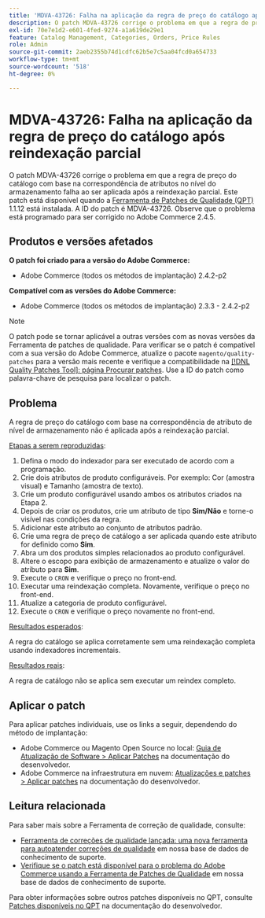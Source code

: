 ```yaml
---
title: 'MDVA-43726: Falha na aplicação da regra de preço do catálogo após reindexação parcial'
description: O patch MDVA-43726 corrige o problema em que a regra de preço do catálogo com base na correspondência de atributos no nível do armazenamento falha ao ser aplicada após a reindexação parcial. Este patch está disponível quando a [Ferramenta de correções de qualidade (QPT)](/help/announcements/adobe-commerce-announcements/magento-quality-patches-released-new-tool-to-self-serve-quality-patches.md) 1.1.12 está instalada. A ID do patch é MDVA-43726. Observe que o problema está programado para ser corrigido no Adobe Commerce 2.4.5.
exl-id: 70e7e1d2-e601-4fed-9274-a1a619de29e1
feature: Catalog Management, Categories, Orders, Price Rules
role: Admin
source-git-commit: 2aeb2355b74d1cdfc62b5e7c5aa04fcd0a654733
workflow-type: tm+mt
source-wordcount: '518'
ht-degree: 0%

---
```


# MDVA-43726: Falha na aplicação da regra de preço do catálogo após reindexação parcial

O patch MDVA-43726 corrige o problema em que a regra de preço do catálogo com base na correspondência de atributos no nível do armazenamento falha ao ser aplicada após a reindexação parcial. Este patch está disponível quando a [Ferramenta de Patches de Qualidade (QPT)](/help/announcements/adobe-commerce-announcements/magento-quality-patches-released-new-tool-to-self-serve-quality-patches.md) 1.1.12 está instalada. A ID do patch é MDVA-43726. Observe que o problema está programado para ser corrigido no Adobe Commerce 2.4.5.

## Produtos e versões afetados

**O patch foi criado para a versão do Adobe Commerce:**

* Adobe Commerce (todos os métodos de implantação) 2.4.2-p2

**Compatível com as versões do Adobe Commerce:**

* Adobe Commerce (todos os métodos de implantação) 2.3.3 - 2.4.2-p2

>[!NOTE]
>
>O patch pode se tornar aplicável a outras versões com as novas versões da Ferramenta de patches de qualidade. Para verificar se o patch é compatível com a sua versão do Adobe Commerce, atualize o pacote `magento/quality-patches` para a versão mais recente e verifique a compatibilidade na [[!DNL Quality Patches Tool]: página Procurar patches](https://experienceleague.adobe.com/tools/commerce-quality-patches/index.html). Use a ID do patch como palavra-chave de pesquisa para localizar o patch.

## Problema

A regra de preço do catálogo com base na correspondência de atributo de nível de armazenamento não é aplicada após a reindexação parcial.

<u>Etapas a serem reproduzidas</u>:

1. Defina o modo do indexador para ser executado de acordo com a programação.
1. Crie dois atributos de produto configuráveis. Por exemplo: Cor (amostra visual) e Tamanho (amostra de texto).
1. Crie um produto configurável usando ambos os atributos criados na Etapa 2.
1. Depois de criar os produtos, crie um atributo de tipo **Sim/Não** e torne-o visível nas condições da regra.
1. Adicionar este atributo ao conjunto de atributos padrão.
1. Crie uma regra de preço de catálogo a ser aplicada quando este atributo for definido como **Sim**.
1. Abra um dos produtos simples relacionados ao produto configurável.
1. Altere o escopo para exibição de armazenamento e atualize o valor do atributo para **Sim**.
1. Execute o `CRON` e verifique o preço no front-end.
1. Executar uma reindexação completa. Novamente, verifique o preço no front-end.
1. Atualize a categoria de produto configurável.
1. Execute o `CRON` e verifique o preço novamente no front-end.

<u>Resultados esperados</u>:

A regra do catálogo se aplica corretamente sem uma reindexação completa usando indexadores incrementais.

<u>Resultados reais</u>:

A regra de catálogo não se aplica sem executar um reindex completo.

## Aplicar o patch

Para aplicar patches individuais, use os links a seguir, dependendo do método de implantação:

* Adobe Commerce ou Magento Open Source no local: [Guia de Atualização de Software > Aplicar Patches](https://experienceleague.adobe.com/en/docs/commerce-operations/tools/quality-patches-tool/usage) na documentação do desenvolvedor.
* Adobe Commerce na infraestrutura em nuvem: [Atualizações e patches > Aplicar patches](https://experienceleague.adobe.com/en/docs/commerce-cloud-service/user-guide/develop/upgrade/apply-patches) na documentação do desenvolvedor.

## Leitura relacionada

Para saber mais sobre a Ferramenta de correção de qualidade, consulte:

* [Ferramenta de correções de qualidade lançada: uma nova ferramenta para autoatender correções de qualidade](/help/announcements/adobe-commerce-announcements/magento-quality-patches-released-new-tool-to-self-serve-quality-patches.md) em nossa base de dados de conhecimento de suporte.
* [Verifique se o patch está disponível para o problema do Adobe Commerce usando a Ferramenta de Patches de Qualidade](/help/support-tools/patches-available-in-qpt-tool/check-patch-for-magento-issue-with-magento-quality-patches.md) em nossa base de dados de conhecimento de suporte.

Para obter informações sobre outros patches disponíveis no QPT, consulte [Patches disponíveis no QPT](https://experienceleague.adobe.com/tools/commerce-quality-patches/index.html) na documentação do desenvolvedor.
